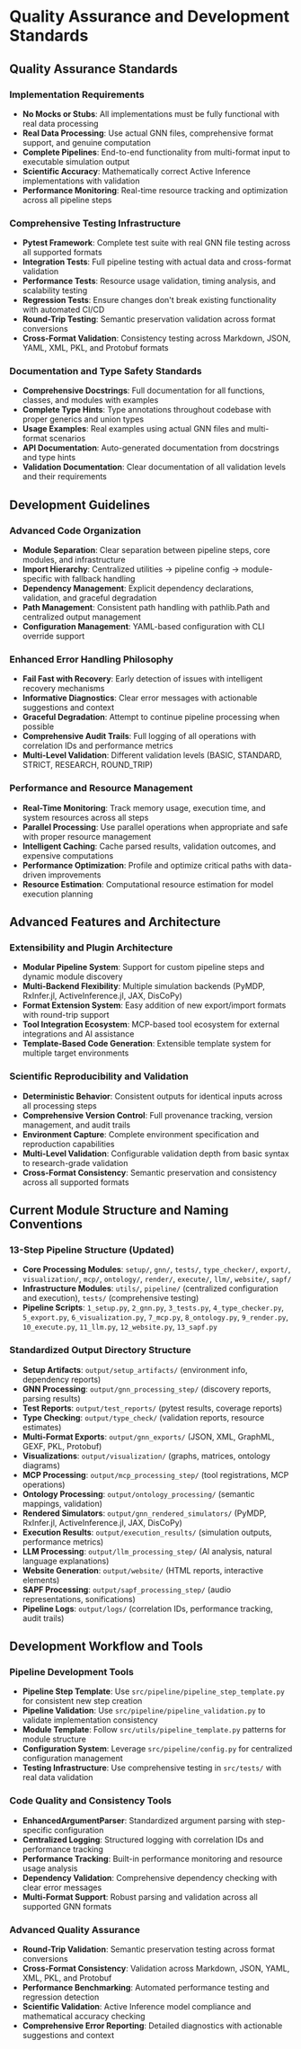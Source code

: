 # Quality Assurance and Development Standards

## Quality Assurance Standards

### Implementation Requirements
- **No Mocks or Stubs**: All implementations must be fully functional with real data processing
- **Real Data Processing**: Use actual GNN files, comprehensive format support, and genuine computation
- **Complete Pipelines**: End-to-end functionality from multi-format input to executable simulation output
- **Scientific Accuracy**: Mathematically correct Active Inference implementations with validation
- **Performance Monitoring**: Real-time resource tracking and optimization across all pipeline steps

### Comprehensive Testing Infrastructure
- **Pytest Framework**: Complete test suite with real GNN file testing across all supported formats
- **Integration Tests**: Full pipeline testing with actual data and cross-format validation
- **Performance Tests**: Resource usage validation, timing analysis, and scalability testing
- **Regression Tests**: Ensure changes don't break existing functionality with automated CI/CD
- **Round-Trip Testing**: Semantic preservation validation across format conversions
- **Cross-Format Validation**: Consistency testing across Markdown, JSON, YAML, XML, PKL, and Protobuf formats

### Documentation and Type Safety Standards
- **Comprehensive Docstrings**: Full documentation for all functions, classes, and modules with examples
- **Complete Type Hints**: Type annotations throughout codebase with proper generics and union types
- **Usage Examples**: Real examples using actual GNN files and multi-format scenarios
- **API Documentation**: Auto-generated documentation from docstrings and type hints
- **Validation Documentation**: Clear documentation of all validation levels and their requirements

## Development Guidelines

### Advanced Code Organization
- **Module Separation**: Clear separation between pipeline steps, core modules, and infrastructure
- **Import Hierarchy**: Centralized utilities → pipeline config → module-specific with fallback handling
- **Dependency Management**: Explicit dependency declarations, validation, and graceful degradation
- **Path Management**: Consistent path handling with pathlib.Path and centralized output management
- **Configuration Management**: YAML-based configuration with CLI override support

### Enhanced Error Handling Philosophy
- **Fail Fast with Recovery**: Early detection of issues with intelligent recovery mechanisms
- **Informative Diagnostics**: Clear error messages with actionable suggestions and context
- **Graceful Degradation**: Attempt to continue pipeline processing when possible
- **Comprehensive Audit Trails**: Full logging of all operations with correlation IDs and performance metrics
- **Multi-Level Validation**: Different validation levels (BASIC, STANDARD, STRICT, RESEARCH, ROUND_TRIP)

### Performance and Resource Management
- **Real-Time Monitoring**: Track memory usage, execution time, and system resources across all steps
- **Parallel Processing**: Use parallel operations when appropriate and safe with proper resource management
- **Intelligent Caching**: Cache parsed results, validation outcomes, and expensive computations
- **Performance Optimization**: Profile and optimize critical paths with data-driven improvements
- **Resource Estimation**: Computational resource estimation for model execution planning

## Advanced Features and Architecture

### Extensibility and Plugin Architecture
- **Modular Pipeline System**: Support for custom pipeline steps and dynamic module discovery
- **Multi-Backend Flexibility**: Multiple simulation backends (PyMDP, RxInfer.jl, ActiveInference.jl, JAX, DisCoPy)
- **Format Extension System**: Easy addition of new export/import formats with round-trip support
- **Tool Integration Ecosystem**: MCP-based tool ecosystem for external integrations and AI assistance
- **Template-Based Code Generation**: Extensible template system for multiple target environments

### Scientific Reproducibility and Validation
- **Deterministic Behavior**: Consistent outputs for identical inputs across all processing steps
- **Comprehensive Version Control**: Full provenance tracking, version management, and audit trails
- **Environment Capture**: Complete environment specification and reproduction capabilities
- **Multi-Level Validation**: Configurable validation depth from basic syntax to research-grade validation
- **Cross-Format Consistency**: Semantic preservation and consistency across all supported formats

## Current Module Structure and Naming Conventions

### 13-Step Pipeline Structure (Updated)
- **Core Processing Modules**: `setup/`, `gnn/`, `tests/`, `type_checker/`, `export/`, `visualization/`, `mcp/`, `ontology/`, `render/`, `execute/`, `llm/`, `website/`, `sapf/`
- **Infrastructure Modules**: `utils/`, `pipeline/` (centralized configuration and execution), `tests/` (comprehensive testing)
- **Pipeline Scripts**: `1_setup.py`, `2_gnn.py`, `3_tests.py`, `4_type_checker.py`, `5_export.py`, `6_visualization.py`, `7_mcp.py`, `8_ontology.py`, `9_render.py`, `10_execute.py`, `11_llm.py`, `12_website.py`, `13_sapf.py`

### Standardized Output Directory Structure
- **Setup Artifacts**: `output/setup_artifacts/` (environment info, dependency reports)
- **GNN Processing**: `output/gnn_processing_step/` (discovery reports, parsing results)
- **Test Reports**: `output/test_reports/` (pytest results, coverage reports)
- **Type Checking**: `output/type_check/` (validation reports, resource estimates)
- **Multi-Format Exports**: `output/gnn_exports/` (JSON, XML, GraphML, GEXF, PKL, Protobuf)
- **Visualizations**: `output/visualization/` (graphs, matrices, ontology diagrams)
- **MCP Processing**: `output/mcp_processing_step/` (tool registrations, MCP operations)
- **Ontology Processing**: `output/ontology_processing/` (semantic mappings, validation)
- **Rendered Simulators**: `output/gnn_rendered_simulators/` (PyMDP, RxInfer.jl, ActiveInference.jl, JAX, DisCoPy)
- **Execution Results**: `output/execution_results/` (simulation outputs, performance metrics)
- **LLM Processing**: `output/llm_processing_step/` (AI analysis, natural language explanations)
- **Website Generation**: `output/website/` (HTML reports, interactive elements)
- **SAPF Processing**: `output/sapf_processing_step/` (audio representations, sonifications)
- **Pipeline Logs**: `output/logs/` (correlation IDs, performance tracking, audit trails)

## Development Workflow and Tools

### Pipeline Development Tools
- **Pipeline Step Template**: Use `src/pipeline/pipeline_step_template.py` for consistent new step creation
- **Pipeline Validation**: Use `src/pipeline/pipeline_validation.py` to validate implementation consistency
- **Module Template**: Follow `src/utils/pipeline_template.py` patterns for module structure
- **Configuration System**: Leverage `src/pipeline/config.py` for centralized configuration management
- **Testing Infrastructure**: Use comprehensive testing in `src/tests/` with real data validation

### Code Quality and Consistency Tools
- **EnhancedArgumentParser**: Standardized argument parsing with step-specific configuration
- **Centralized Logging**: Structured logging with correlation IDs and performance tracking
- **Performance Tracking**: Built-in performance monitoring and resource usage analysis
- **Dependency Validation**: Comprehensive dependency checking with clear error messages
- **Multi-Format Support**: Robust parsing and validation across all supported GNN formats

### Advanced Quality Assurance
- **Round-Trip Validation**: Semantic preservation testing across format conversions
- **Cross-Format Consistency**: Validation across Markdown, JSON, YAML, XML, PKL, and Protobuf
- **Performance Benchmarking**: Automated performance testing and regression detection
- **Scientific Validation**: Active Inference model compliance and mathematical accuracy checking
- **Comprehensive Error Reporting**: Detailed diagnostics with actionable suggestions and context 